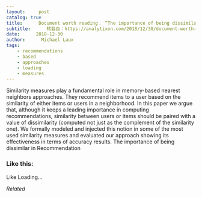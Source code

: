 ```yaml
---
layout:     post
catalog: true
title:      Document worth reading： “The importance of being dissimilar in Recommendation”
subtitle:      转载自：https://analytixon.com/2018/12/30/document-worth-reading-the-importance-of-being-dissimilar-in-recommendation/
date:      2018-12-30
author:      Michael Laux
tags:
    - recommendations
    - based
    - approaches
    - loading
    - measures
---
```


Similarity measures play a fundamental role in memory-based nearest neighbors approaches. They recommend items to a user based on the similarity of either items or users in a neighborhood. In this paper we argue that, although it keeps a leading importance in computing recommendations, similarity between users or items should be paired with a value of dissimilarity (computed not just as the complement of the similarity one). We formally modeled and injected this notion in some of the most used similarity measures and evaluated our approach showing its effectiveness in terms of accuracy results. The importance of being dissimilar in Recommendation





### Like this:

Like Loading...


*Related*


